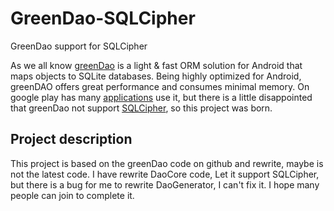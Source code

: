 GreenDao-SQLCipher
==================

GreenDao support for SQLCipher

As we all know [greenDao](https://github.com/greenrobot/greenDAO) is a light & fast ORM solution for Android that 
maps objects to SQLite databases. Being highly optimized for Android, greenDAO offers great performance and consumes 
minimal memory. On google play has many [applications](http://www.appbrain.com/stats/libraries/details/greendao/greendao) 
use it, but there is a little disappointed that greenDao not support [SQLCipher](http://sqlcipher.net/), so this project 
was born.
    
Project description
------------------------

This project is based on the greenDao code on github and rewrite, maybe is not the latest code. I have rewrite DaoCore code,
Let it support SQLCipher, but there is a bug for me to rewrite DaoGenerator, I can't fix it. I hope many people can join to 
complete it.
